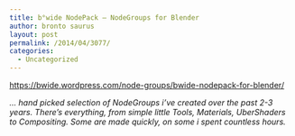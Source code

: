 ```yaml
---
title: b°wide NodePack – NodeGroups for Blender
author: bronto saurus
layout: post
permalink: /2014/04/3077/
categories:
  - Uncategorized
---
```

<https://bwide.wordpress.com/node-groups/bwide-nodepack-for-blender/>

*&#8230; hand picked selection of NodeGroups i’ve created over the past 2-3 years. There’s everything, from simple little Tools, Materials, UberShaders to Compositing. Some are made quickly, on some i spent countless hours.*